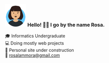 ### <img src="avataaars.png" width="70px"> Hello! 👋🏼 I go by the name Rosa.

🎓 Informatics Undergraduate\
💻 Doing mostly web projects\
🚧 Personal site under construction\
📧 rosalammora@gmail.com
